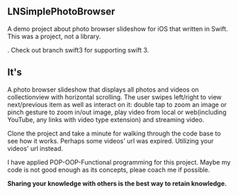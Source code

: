 ## LNSimplePhotoBrowser
A demo project about photo browser slideshow for iOS that written in Swift.
This was a project, not a library.

. Check out branch swift3 for supporting swift 3.

## It's

A photo browser slideshow that displays all photos and videos on collectionview with horizontal scrolling. The user swipes left/right to view next/previous item as well as interact on it: double tap to zoom an image or pinch gesture to zoom in/out image, play video from local or web(including YouTube, any links with video type extension) and streaming video.

Clone the project and take a minute for walking through the code base to see how it works.
Perhaps some videos' url was expired. Utilizing your videos' url instead.

I have applied POP-OOP-Functional programming for this project. Maybe my code is not good enough as its concepts, pleae coach me if possible.

**Sharing your knowledge with others is the best way to retain knowledge.**
